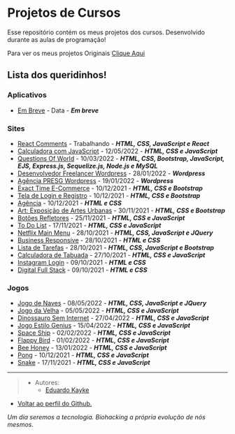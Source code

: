 # Projetos de Cursos
Esse repositório contém os meus projetos dos cursos. Desenvolvido durante as aulas de programação!

Para ver os meus projetos Originais [Clique Aqui](https://github.com/EduardoKayke/Projetos_Originais/blob/main/README.md)


## Lista dos queridinhos! 

### Aplicativos

- [Em Breve](#) - Data - _**Em breve**_

### Sites 

- [React Comments](https://github.com/EduardoKayke/React_Comments) - Trabalhando - _**HTML, CSS, JavaScript e React**_
- [Calculadora com JavaScript](https://github.com/EduardoKayke/Calculadora_com_JavaScript) - 12/05/2022 - _**HTML, CSS e JavaScript**_
- [Questions Of World](https://github.com/EduardoKayke/QuestionsOfWorld) - 10/03/2022 - _**HTML, CSS, Bootstrap, JavaScript, EJS, Express.js, Sequelize.js, Node.js e MySQL**_
- [Desenvolvedor Freelancer Wordpress](https://github.com/EduardoKayke/Desenvolvedor_Freelancer) - 28/01/2022 - _**Wordpress**_
- [Agência PRESG Wordpress](https://github.com/EduardoKayke/Agencia_Presg) - 19/01/2022 - _**Wordpress**_
- [Exact Time E-Commerce](https://github.com/EduardoKayke/Exact_Time_E-Commerce) - 10/12/2021 - _**HTML, CSS e Bootstrap**_
- [Tela de Login e Registro](https://github.com/EduardoKayke/Tela_de_Login_e_Registro) - 10/12/2021 - _**HTML, CSS e Bootstrap**_
- [Agência](https://github.com/EduardoKayke/Agencia) - 10/12/2021 - _**HTML e CSS**_
- [Art: Exposição de Artes Urbanas](https://github.com/EduardoKayke/Art_Exposicao_de_Artes_Urbanas) - 30/11/2021 - _**HTML, CSS e Bootstrap**_
- [Botões Refletores](https://github.com/EduardoKayke/Botoes_Refletores) - 25/11/2021 - _**HTML, CSS e JavaScript**_
- [To Do List](https://github.com/EduardoKayke/Lista_de_Tarefa) - 17/11/2021 - _**HTML, CSS e JavaScript**_
- [Netflix Main Menu](https://github.com/EduardoKayke/Netflix_Main_Menu) - 28/10/2021 - _**HTML, CSS, JavaScript e JQuery**_
- [Business Responsive](https://github.com/EduardoKayke/Business) - 28/10/2021 - _**HTML e CSS**_
- [Lista de Tarefas](https://github.com/EduardoKayke/Lista_de_Tarefas) - 28/10/2021 - _**HTML, CSS, JavaScript e Bootstrap**_
- [Calculadora de Tabuada](https://github.com/EduardoKayke/Calculadora_de_Tabuada) - 27/10/2021 - _**HTML, CSS e JavaScript**_
- [Instagram Login](https://github.com/EduardoKayke/Instagram_Clone) - 09/10/2021 - _**HTML e CSS**_
- [Digital Full Stack](https://github.com/EduardoKayke/Digital_Full_Stack) - 09/10/2021 - _**HTML e CSS**_

### Jogos 

- [Jogo de Naves](https://github.com/EduardoKayke/Jogo_de_Naves) - 08/05/2022 - _**HTML, CSS, JavaScript e JQuery**_
- [Jogo da Velha](https://github.com/EduardoKayke/Jogo_da_Velha) - 05/05/2022 - _**HTML, CSS e JavaScript**_
- [Dinossauro Sem Internet](https://github.com/EduardoKayke/Dinossauro_Sem_Internet) - 27/04/2022 - _**HTML, CSS e JavaScript**_
- [Jogo Estilo Genius](https://github.com/EduardoKayke/Jogo_estilo_genius) - 15/04/2022 - _**HTML, CSS e JavaScript**_
- [Space Ship](https://github.com/EduardoKayke/Space_Ship_Game) - 02/02/2022 - _**HTML, CSS e JavaScript**_
- [Flappy Bird](https://github.com/EduardoKayke/Flappy_Bird_Game) - 01/02/2022 - _**HTML, CSS e JavaScript**_
- [Bee Honey](https://github.com/EduardoKayke/Bee_Honey_Game) - 13/01/2022 - _**HTML, CSS e JavaScript**_
- [Pong](https://github.com/EduardoKayke/Pong_Game) - 10/12/2021 - _**HTML, CSS e JavaScript**_
- [Snake](https://github.com/EduardoKayke/Snake_Game) - 17/11/2021 - _**HTML, CSS e JavaScript**_

---

> - Autores: 
>   - [Eduardo Kayke](https://github.com/EduardoKayke "Perfil do Eduardo")

- [Voltar ao perfil do Github.](https://github.com/EduardoKayke "Perfil do Eduardo") 

_Um dia seremos a tecnologia. Biohacking a própria evolução de nós mesmos._

